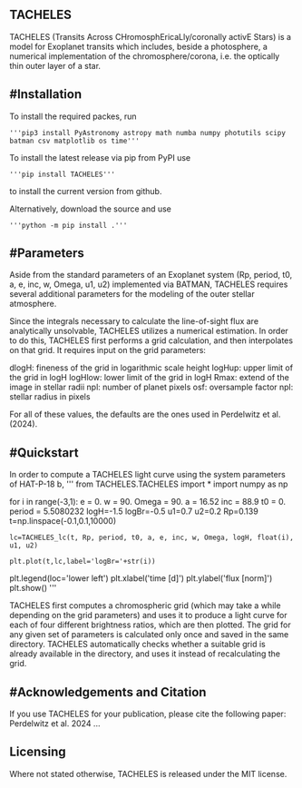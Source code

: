 ## TACHELES

  TACHELES (Transits Across CHromosphEricaLly/coronally activE Stars) is a model for Exoplanet transits which includes, beside a photosphere, a numerical implementation of the chromosphere/corona, i.e. the optically thin outer layer of a star.

#Installation
------------
  To install the required packes, run

  	'''pip3 install PyAstronomy astropy math numba numpy photutils scipy batman csv matplotlib os time'''

  To install the latest release via pip from PyPI use
  
    '''pip install TACHELES'''
    
  to install the current version from github. 
  
  Alternatively, download the source and use
  
    '''python -m pip install .'''
    
#Parameters
-----------
Aside from the standard parameters of an Exoplanet system (Rp, period, t0, a, e, inc, w, Omega, u1, u2) implemented via BATMAN, TACHELES requires several additional parameters for the modeling of the outer stellar atmosphere. 

Since the integrals necessary to calculate the line-of-sight flux are analytically unsolvable, TACHELES utilizes a numerical estimation. 
In order to do this, TACHELES first performs a grid calculation, and then interpolates on that grid. It requires input on the grid parameters:

dlogH: fineness of the grid in logarithmic scale height
logHup: upper limit of the grid in logH
logHlow: lower limit of the grid in logH
Rmax: extend of the image in stellar radii
npl: number of planet pixels
osf: oversample factor
npl: stellar radius in pixels

For all of these values, the defaults are the ones used in Perdelwitz et al. (2024).

#Quickstart
-----------
In order to compute a TACHELES light curve using the system parameters of HAT-P-18 b, 
'''
from TACHELES.TACHELES import *
import numpy as np

for i in range(-3,1):
	e = 0.
	w = 90.
	Omega = 90.
	a = 16.52
	inc = 88.9
	t0 = 0.
	period = 5.5080232
	logH=-1.5
	logBr=-0.5
	u1=0.7
	u2=0.2
	Rp=0.139
	t=np.linspace(-0.1,0.1,10000)

	lc=TACHELES_lc(t, Rp, period, t0, a, e, inc, w, Omega, logH, float(i), u1, u2)

	plt.plot(t,lc,label='logBr='+str(i))
plt.legend(loc='lower left')
plt.xlabel('time [d]')
plt.ylabel('flux [norm]')
plt.show()
'''

TACHELES first computes a chromospheric grid (which may take a while depending on the grid parameters) and uses it to produce a light curve for each of four different brightness ratios, which are then plotted.
The grid for any given set of parameters is calculated only once and saved in the same directory. TACHELES automatically checks whether a suitable grid is already available in the directory, and uses it instead of recalculating the grid.


#Acknowledgements and Citation
-----------------------------
If you use TACHELES for your publication, please cite the following paper:
Perdelwitz et al. 2024 ...

Licensing
---------

  Where not stated otherwise, TACHELES is released under the
  MIT license.
